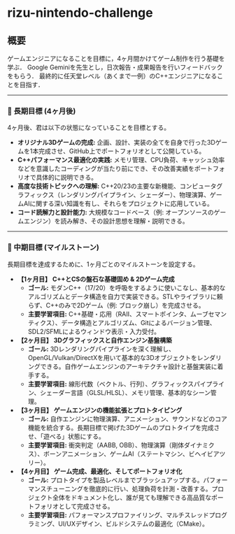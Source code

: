 # rizu-nintendo-challenge

## 概要

ゲームエンジニアになることを目標に，4ヶ月間かけてゲーム制作を行う基礎を学ぶ．
Google Geminiを先生とし，日次報告・成果報告を行いフィードバックをもらう．
最終的に任天堂レベル（あくまで一例）のC++エンジニアになることを目指す．

---

### **🎯 長期目標 (4ヶ月後)**

4ヶ月後、君は以下の状態になっていることを目標とする。

- **オリジナル3Dゲームの完成:** 企画、設計、実装の全てを自身で行った3Dゲームを1本完成させ、GitHub上でポートフォリオとして公開している。
- **C++パフォーマンス最適化の実践:** メモリ管理、CPU負荷、キャッシュ効率などを意識したコーディングが当たり前にでき、その改善実績をポートフォリオで具体的に説明できる。
- **高度な技術トピックへの理解:** C++20/23の主要な新機能、コンピュータグラフィックス（レンダリングパイプライン、シェーダー）、物理演算、ゲームAIに関する深い知識を有し、それらをプロジェクトに応用している。
- **コード読解力と設計能力:** 大規模なコードベース（例: オープンソースのゲームエンジン）を読み解き、その設計思想を理解・説明できる。

---

### **📅 中期目標 (マイルストーン)**

長期目標を達成するために、1ヶ月ごとのマイルストーンを設定する。

- **【1ヶ月目】 C++とCSの盤石な基礎固め & 2Dゲーム完成**
    - **ゴール:** モダンC++（17/20）を呼吸をするように使いこなし、基本的なアルゴリズムとデータ構造を自力で実装できる。STLやライブラリに頼らず、C++のみで2Dゲーム（例: ブロック崩し）を完成させる。
    - **主要学習項目:** C++基礎・応用（RAII、スマートポインタ、ムーブセマンティクス）、データ構造とアルゴリズム、Gitによるバージョン管理、SDL2/SFMLによるウィンドウ表示・入力受付。
- **【2ヶ月目】 3Dグラフィックスと自作エンジン基盤構築**
    - **ゴール:** 3Dレンダリングパイプラインを深く理解し、OpenGL/Vulkan/DirectXを用いて基本的な3Dオブジェクトをレンダリングできる。自作ゲームエンジンのアーキテクチャ設計と基盤実装に着手する。
    - **主要学習項目:** 線形代数（ベクトル、行列）、グラフィックスパイプライン、シェーダー言語（GLSL/HLSL）、メモリ管理、基本的なシーン管理。
- **【3ヶ月目】 ゲームエンジンの機能拡張とプロトタイピング**
    - **ゴール:** 自作エンジンに物理演算、アニメーション、サウンドなどのコア機能を統合する。長期目標で掲げた3Dゲームのプロトタイプを完成させ、「遊べる」状態にする。
    - **主要学習項目:** 衝突判定（AABB, OBB）、物理演算（剛体ダイナミクス）、ボーンアニメーション、ゲームAI（ステートマシン、ビヘイビアツリー）。
- **【4ヶ月目】 ゲーム完成、最適化、そしてポートフォリオ化**
    - **ゴール:** プロトタイプを製品レベルまでブラッシュアップする。パフォーマンスチューニングを徹底的に行い、処理負荷を計測・改善する。プロジェクト全体をドキュメント化し、誰が見ても理解できる高品質なポートフォリオとして完成させる。
    - **主要学習項目:** パフォーマンスプロファイリング、マルチスレッドプログラミング、UI/UXデザイン、ビルドシステムの最適化（CMake）。
